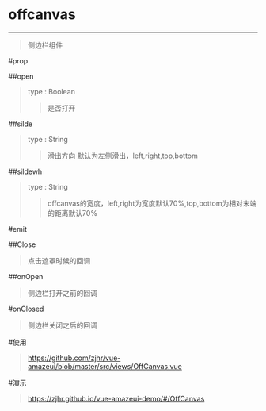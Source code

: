 # offcanvas
---
>侧边栏组件

#prop

##open
>type : Boolean
>>是否打开

##silde
>type : String
>>滑出方向 默认为左侧滑出，left,right,top,bottom

##sildewh
>type : String
>>offcanvas的宽度，left,right为宽度默认70%,top,bottom为相对末端的距离默认70%

#emit

##Close
>点击遮罩时候的回调

##onOpen
>侧边栏打开之前的回调

#onClosed
>侧边栏关闭之后的回调

#使用
><a>https://github.com/zjhr/vue-amazeui/blob/master/src/views/OffCanvas.vue</a>

#演示
><a>https://zjhr.github.io/vue-amazeui-demo/#/OffCanvas</a>

